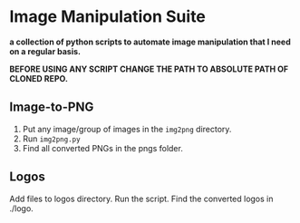 # Image Manipulation Suite
**a collection of python scripts to automate image manipulation that I need on a regular basis.**  

**BEFORE USING ANY SCRIPT CHANGE THE PATH TO ABSOLUTE PATH OF CLONED REPO.**

## Image-to-PNG
1. Put any image/group of images in the `img2png` directory.  
2. Run `img2png.py`  
3. Find all converted PNGs in the pngs folder.

## Logos
Add files to logos directory. Run the script. Find the converted logos in ./logo.